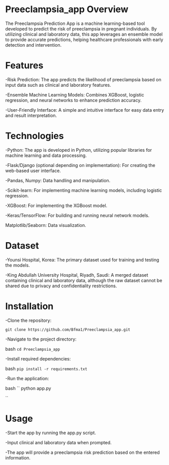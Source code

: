 # Preeclampsia_app Overview
The Preeclampsia Prediction App is a machine learning-based tool developed to predict the risk of preeclampsia in pregnant individuals. By utilizing clinical and laboratory data, this app leverages an ensemble model to provide accurate predictions, helping healthcare professionals with early detection and intervention.

# Features 
-Risk Prediction: The app predicts the likelihood of preeclampsia based on input data such as clinical and laboratory features.

-Ensemble Machine Learning Models: Combines XGBoost, logistic regression, and neural networks to enhance prediction accuracy.

-User-Friendly Interface: A simple and intuitive interface for easy data entry and result interpretation.

# Technologies
-Python: The app is developed in Python, utilizing popular libraries for machine learning and data processing.

-Flask/Django (optional depending on implementation): For creating the web-based user interface.

-Pandas, Numpy: Data handling and manipulation.

-Scikit-learn: For implementing machine learning models, including logistic regression.

-XGBoost: For implementing the XGBoost model.

-Keras/TensorFlow: For building and running neural network models.

Matplotlib/Seaborn: Data visualization.


# Dataset
-Younsi Hospital, Korea: The primary dataset used for training and testing the models.

-King Abdullah University Hospital, Riyadh, Saudi: A merged dataset containing clinical and laboratory data, although the raw dataset cannot be shared due to privacy and confidentiality restrictions.

# Installation
-Clone the repository:


```
git clone https://github.com/Bfma1/Preeclampsia_app.git
```
-Navigate to the project directory:

bash
``
cd Preeclampsia_app
``

-Install required dependencies:

bash
``
pip install -r requirements.txt
``

-Run the application:

bash
``
python app.py

``

# Usage
-Start the app by running the app.py script.

-Input clinical and laboratory data when prompted.

-The app will provide a preeclampsia risk prediction based on the entered information.








